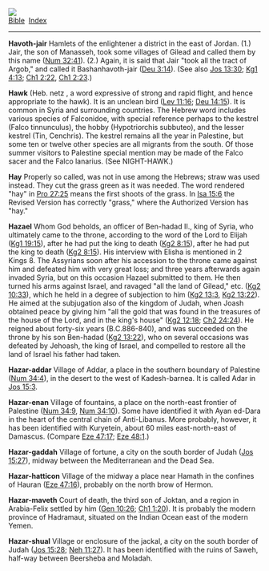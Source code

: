 [![](../../cdshop/ithlogo.png)](../../index)  
[Bible](../index)  [Index](index) 

------------------------------------------------------------------------

<span id="000">**Havoth-jair**</span> Hamlets of the enlightener a
district in the east of Jordan. (1.) Jair, the son of Manasseh, took
some villages of Gilead and called them by this name ([Num
32:41](../kjv/num032.htm#041)). (2.) Again, it is said that Jair "took
all the tract of Argob," and called it Bashanhavoth-jair ([Deu
3:14](../kjv/deu003.htm#014)). (See also [Jos
13:30](../kjv/jos013.htm#030); [Kg1 4:13](../kjv/kg1004.htm#013); [Ch1
2:22](../kjv/ch1002.htm#022), [Ch1 2:23](../kjv/ch1002.htm#023).)

<span id="001">**Hawk**</span> (Heb. netz , a word expressive of strong
and rapid flight, and hence appropriate to the hawk). It is an unclean
bird ([Lev 11:16](../kjv/lev011.htm#016); [Deu
14:15](../kjv/deu014.htm#015)). It is common in Syria and surrounding
countries. The Hebrew word includes various species of Falconidoe, with
special reference perhaps to the kestrel (Falco tinnunculus), the hobby
(Hypotriorchis subbuteo), and the lesser kestrel (Tin, Cenchris). The
kestrel remains all the year in Palestine, but some ten or twelve other
species are all migrants from the south. Of those summer visitors to
Palestine special mention may be made of the Falco sacer and the Falco
lanarius. (See NIGHT-HAWK.)

<span id="002">**Hay**</span> Properly so called, was not in use among
the Hebrews; straw was used instead. They cut the grass green as it was
needed. The word rendered "hay" in [Pro 27:25](../kjv/pro027.htm#025)
means the first shoots of the grass. In [Isa
15:6](../kjv/isa015.htm#006) the Revised Version has correctly "grass,"
where the Authorized Version has "hay."

<span id="003">**Hazael**</span> Whom God beholds, an officer of
Ben-hadad II., king of Syria, who ultimately came to the throne,
according to the word of the Lord to Elijah ([Kg1
19:15](../kjv/kg1019.htm#015)), after he had put the king to death ([Kg2
8:15](../kjv/kg2008.htm#015)), after he had put the king to death ([Kg2
8:15](../kjv/kg2008.htm#015)). His interview with Elisha is mentioned in
2 Kings 8. The Assyrians soon after his accession to the throne came
against him and defeated him with very great loss; and three years
afterwards again invaded Syria, but on this occasion Hazael submitted to
them. He then turned his arms against Israel, and ravaged "all the land
of Gilead," etc. ([Kg2 10:33](../kjv/kg2010.htm#033)), which he held in
a degree of subjection to him ([Kg2 13:3](../kjv/kg2013.htm#003), [Kg2
13:22](../kjv/kg2013.htm#022)). He aimed at the subjugation also of the
kingdom of Judah, when Joash obtained peace by giving him "all the gold
that was found in the treasures of the house of the Lord, and in the
king's house" ([Kg2 12:18](../kjv/kg2012.htm#018); [Ch2
24:24](../kjv/ch2024.htm#024)). He reigned about forty-six years
(B.C.886-840), and was succeeded on the throne by his son Ben-hadad
([Kg2 13:22](../kjv/kg2013.htm#022)), who on several occasions was
defeated by Jehoash, the king of Israel, and compelled to restore all
the land of Israel his father had taken.

<span id="004">**Hazar-addar**</span> Village of Addar, a place in the
southern boundary of Palestine ([Num 34:4](../kjv/num034.htm#004)), in
the desert to the west of Kadesh-barnea. It is called Adar in [Jos
15:3](../kjv/jos015.htm#003).

<span id="005">**Hazar-enan**</span> Village of fountains, a place on
the north-east frontier of Palestine ([Num 34:9](../kjv/num034.htm#009),
[Num 34:10](../kjv/num034.htm#010)). Some have identified it with Ayan
ed-Dara in the heart of the central chain of Anti-Libanus. More
probably, however, it has been identified with Kuryetein, about 60 miles
east-north-east of Damascus. (Compare [Eze
47:17](../kjv/eze047.htm#017); [Eze 48:1](../kjv/eze048.htm#001).)

<span id="006">**Hazar-gaddah**</span> Village of fortune, a city on the
south border of Judah ([Jos 15:27](../kjv/jos015.htm#027)), midway
between the Mediterranean and the Dead Sea.

<span id="007">**Hazar-hatticon**</span> Village of the midway a place
near Hamath in the confines of Hauran ([Eze
47:16](../kjv/eze047.htm#016)), probably on the north brow of Hermon.

<span id="008">**Hazar-maveth**</span> Court of death, the third son of
Joktan, and a region in Arabia-Felix settled by him ([Gen
10:26](../kjv/gen010.htm#026); [Ch1 1:20](../kjv/ch1001.htm#020)). It is
probably the modern province of Hadramaut, situated on the Indian Ocean
east of the modern Yemen.

<span id="009">**Hazar-shual**</span> Village or enclosure of the
jackal, a city on the south border of Judah ([Jos
15:28](../kjv/jos015.htm#028); [Neh 11:27](../kjv/neh011.htm#027)). It
has been identified with the ruins of Saweh, half-way between Beersheba
and Moladah.
